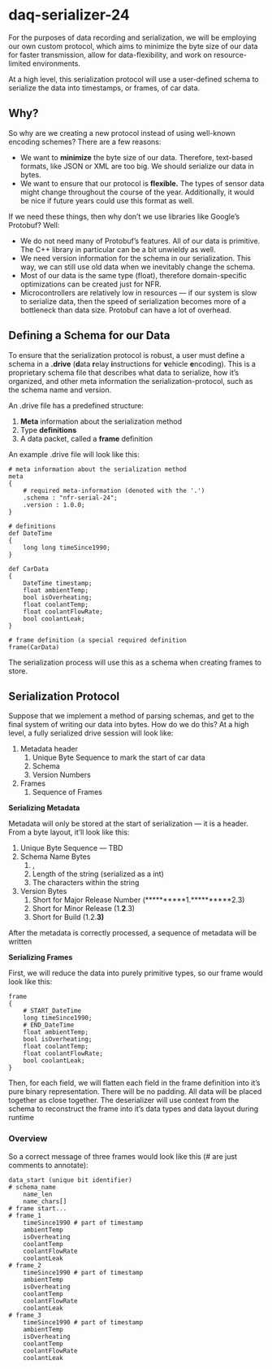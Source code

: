 # daq-serializer-24
For the purposes of data recording and serialization, we will be employing our own custom protocol, which aims to minimize the byte size of our data for faster transmission, allow for data-flexibility, and work on resource-limited environments. 

At a high level, this serialization protocol will use a user-defined schema to serialize the data into timestamps, or frames, of car data. 

## Why?

So why are we creating a new protocol instead of using well-known encoding schemes? There are a few reasons:

- We want to ********minimize******** the byte size of our data. Therefore, text-based formats, like JSON or XML are too big. We should serialize our data in bytes.
- We want to ensure that our protocol is **********flexible.********** The types of sensor data might change throughout the course of the year. Additionally, it would be nice if future years could use this format as well.

If we need these things, then why don’t we use libraries like Google’s Protobuf? Well:

- We do not need many of Protobuf’s features. All of our data is primitive. The C++ library in particular can be a bit unwieldy as well.
- We need version information for the schema in our serialization. This way, we can still use old data when we inevitably change the schema.
- Most of our data is the same type (float), therefore domain-specific optimizations can be created just for NFR.
- Microcontrollers are relatively low in resources — if our system is slow to serialize data, then the speed of serialization becomes more of a bottleneck than data size. Protobuf can have a lot of overhead.

## Defining a Schema for our Data

To ensure that the serialization protocol is robust, a user must define a schema in a ************.drive************ (**d**ata **r**elay **i**nstructions for ********v********ehicle ****e****ncoding). This is a proprietary schema file that describes what data to serialize, how it’s organized, and other meta information the serialization-protocol, such as the schema name and version.

An .drive file has a predefined structure:

1. **Meta** information about the serialization method
2. Type **definitions**
3. A data packet, called a ************frame************ definition

An example .drive file will look like this:

```
# meta information about the serialization method
meta
{
	# required meta-information (denoted with the '.')
	.schema : "nfr-serial-24";
	.version : 1.0.0;
}

# definitions
def DateTime
{
	long long timeSince1990;
}

def CarData
{
	DateTime timestamp;
	float ambientTemp;
	bool isOverheating;
	float coolantTemp;
	float coolantFlowRate;
	bool coolantLeak;
}

# frame definition (a special required definition
frame(CarData)

```

The serialization process will use this as a schema when creating frames to store.

## Serialization Protocol

Suppose that we implement a method of parsing schemas, and get to the final system of writing our data into bytes. How do we do this? At a high level, a fully serialized drive session will look like:

1. Metadata header
    1. Unique Byte Sequence to mark the start of car data
    2. Schema
    3. Version Numbers
2. Frames
    1. Sequence of Frames

****************************************Serializing Metadata****************************************

Metadata will only be stored at the start of serialization — it is a header. From a byte layout, it’ll look like this:

1. Unique Byte Sequence — TBD
2. Schema Name Bytes
    1. ,
    2. Length of the string (serialized as a int)
    3. The characters within the string
3. Version Bytes
    1. Short for Major Release Number (**********1.**********2.3)
    2. Short for Minor Release (1.**2**.3)
    3. Short for Build (1.2.**3)**

After the metadata is correctly processed, a sequence of metadata will be written

************************************Serializing Frames************************************

First, we will reduce the data into purely primitive types, so our frame would look like this:

```
frame
{
	# START_DateTime
	long timeSince1990;
	# END_DateTime
	float ambientTemp;
	bool isOverheating;
	float coolantTemp;
	float coolantFlowRate;
	bool coolantLeak;
}
```

Then, for each field, we will flatten each field in the frame definition into it’s pure binary representation. There will be no padding. All data will be placed together as close together. The deserializer will use context from the schema to reconstruct the frame into it’s data types and data layout during runtime

### Overview

So a correct message of three frames would look like this (# are just comments to annotate):

```
data_start (unique bit identifier)
# schema_name
	name_len
	name_chars[]
# frame start...
# frame_1
	timeSince1990 # part of timestamp
	ambientTemp
	isOverheating
	coolantTemp
	coolantFlowRate
	coolantLeak
# frame_2
	timeSince1990 # part of timestamp
	ambientTemp
	isOverheating
	coolantTemp
	coolantFlowRate
	coolantLeak
# frame_3
	timeSince1990 # part of timestamp
	ambientTemp
	isOverheating
	coolantTemp
	coolantFlowRate
	coolantLeak
```
